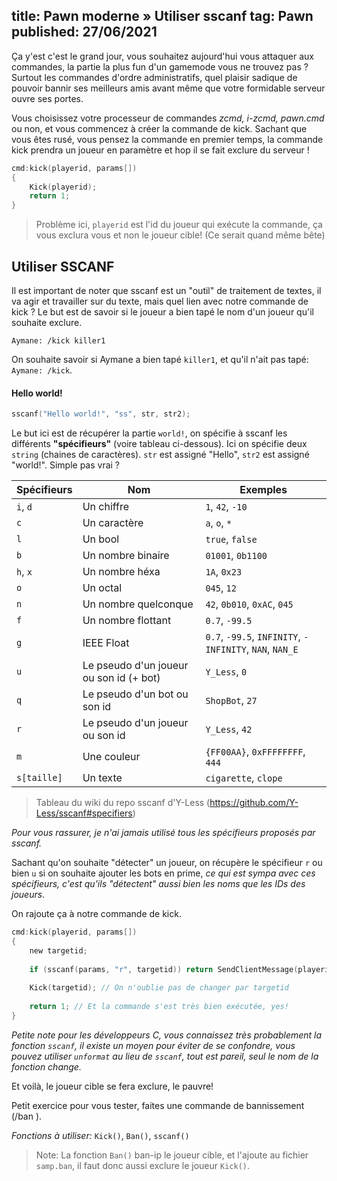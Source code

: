 title: Pawn moderne » Utiliser sscanf
tag: Pawn
published: 27/06/2021
---

Ça y'est c'est le grand jour, vous souhaitez aujourd'hui vous attaquer aux commandes, la partie la plus fun d'un gamemode vous ne trouvez pas ? Surtout les commandes d'ordre administratifs, quel plaisir sadique de pouvoir bannir ses meilleurs amis avant même que votre formidable serveur ouvre ses portes.

Vous choisissez votre processeur de commandes *zcmd, i-zcmd, pawn.cmd* ou non, et vous commencez à créer la commande de kick. Sachant que vous êtes rusé, vous pensez la commande en premier temps, la commande kick prendra un joueur en paramètre et hop il se fait exclure du serveur !

 ```c
 cmd:kick(playerid, params[])
 {
     Kick(playerid);
     return 1;
 }
 ```

> Problème ici, `playerid` est l'id du joueur qui exécute la commande, ça vous exclura vous et non le joueur cible! (Ce serait quand même bête)

## Utiliser SSCANF

Il est important de noter que sscanf est un "outil" de traitement de textes, il va agir et travailler sur du texte, mais quel lien avec notre commande de kick ? Le but est de savoir si le joueur a bien tapé le nom d'un joueur qu'il souhaite exclure.

`Aymane: /kick killer1`

On souhaite savoir si Aymane a bien tapé `killer1`, et qu'il n'ait pas tapé: `Aymane: /kick`.

#### Hello world!

```c
sscanf("Hello world!", "ss", str, str2);
```

 Le but ici est de récupérer la partie `world!`, on spécifie à sscanf les différents **"spécifieurs"** (voire tableau ci-dessous). Ici on spécifie deux `string` (chaines de caractères). `str` est assigné "Hello", `str2` est assigné "world!". Simple pas vrai ?

| Spécifieurs | Nom                                     | Exemples                                                |
| ----------- | --------------------------------------- | ------------------------------------------------------- |
| `i`, `d`    | Un chiffre                              | `1`, `42`, `-10`                                        |
| `c`         | Un caractère                            | `a`, `o`, `*`                                           |
| `l`         | Un bool                                 | `true`, `false`                                         |
| `b`         | Un nombre binaire                       | `01001`, `0b1100`                                       |
| `h`, `x`    | Un nombre héxa                          | `1A`, `0x23`                                            |
| `o`         | Un octal                                | `045`, `12`                                             |
| `n`         | Un nombre quelconque                    | `42`, `0b010`, `0xAC`, `045`                            |
| `f`         | Un nombre flottant                      | `0.7`, `-99.5`                                          |
| `g`         | IEEE Float                              | `0.7`, `-99.5`, `INFINITY`, `-INFINITY`, `NAN`, `NAN_E` |
| `u`         | Le pseudo d'un joueur ou son id (+ bot) | `Y_Less`, `0`                                           |
| `q`         | Le pseudo d'un bot ou son id            | `ShopBot`, `27`                                         |
| `r`         | Le pseudo d'un joueur ou son id         | `Y_Less`, `42`                                          |
| `m`         | Une couleur                             | `{FF00AA}`, `0xFFFFFFFF`, `444`                         |
| `s[taille]` | Un texte                                | `cigarette`, `clope`                                    |

> Tableau du wiki du repo sscanf d'Y-Less (https://github.com/Y-Less/sscanf#specifiers)

*Pour vous rassurer, je n'ai jamais utilisé tous les spécifieurs proposés par sscanf.*

Sachant qu'on souhaite "détecter" un joueur, on récupère le spécifieur `r` ou bien `u` si on souhaite ajouter les bots en prime, *ce qui est sympa avec ces spécifieurs, c'est qu'ils "détectent" aussi bien les noms que les IDs des joueurs*.

On rajoute ça à notre commande de kick.

```c
cmd:kick(playerid, params[])
{
    new targetid;
    
    if (sscanf(params, "r", targetid)) return SendClientMessage(playerid, -1, "USAGE: /kick <player>"); // On met un message au cas où qu'un STAFF ne sache pas utiliser la commande, un petit mémo!
    
    Kick(targetid); // On n'oublie pas de changer par targetid
    
    return 1; // Et la commande s'est très bien exécutée, yes!
}
```

*Petite note pour les développeurs C, vous connaissez très probablement la fonction `sscanf`, il existe un moyen pour éviter de se confondre, vous pouvez utiliser `unformat` au lieu de `sscanf`, tout est pareil, seul le nom de la fonction change.*

Et voilà, le joueur cible se fera exclure, le pauvre!

Petit exercice pour vous tester, faites une commande de bannissement (/ban <joueur>).

*Fonctions à utiliser:* `Kick()`, `Ban()`, `sscanf()`

> Note: La fonction `Ban()` ban-ip le joueur cible, et l'ajoute au fichier `samp.ban`, il faut donc aussi exclure le joueur `Kick()`.



